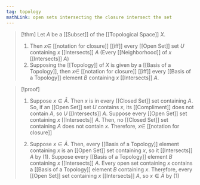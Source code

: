 ```yaml
---
tag: topology
mathLink: open sets intersecting the closure intersect the set
---
```

> [!thm]
> Let $A$ be a [[Subset]] of the [[Topological Space]] $X$.
> 1. Then $x\in$ [[notation for closure]] [[iff]] every [[Open Set]] set $U$ containing $x$ [[Intersects]] $A$ (Every [[Neighborhood]] of $x$ [[Intersects]] $A$)
> 2. Supposing the [[Topology]] of $X$ is given by a [[Basis of a Topology]], then $x\in$ [[notation for closure]] [[iff]] every [[Basis of a Topology]] element $B$ containing $x$ [[Intersects]] $A$.

> [!proof]
> 1. Suppose $x\in\bar{A}$. Then $x$ is in every [[Closed Set]] set containing $A$. So, if an [[Open Set]] set $U$ contains $x$, its [[Compliment]] does not contain $A$, so $U$ [[Intersects]] $A$.
> Suppose every [[Open Set]] set containing $x$ [[Intersects]] $A$. Then, no [[Closed Set]] set containing $A$ does not contain $x$. Therefore, $x\in$ [[notation for closure]]
> 
> 2. Suppose $x\in\bar{A}$. Then, every [[Basis of a Topology]] element containing $x$ is an [[Open Set]] set containing $x$, so it [[Intersects]] $A$ by (1). Suppose every [[Basis of a Topology]] element $B$ containing $x$ [[Intersects]] $A$. Every open set containing $x$ contains a [[Basis of a Topology]] element $B$ containing $x$. Therefore, every [[Open Set]] set containing $x$ [[Intersects]] $A$, so $x\in\bar{A}$ by (1)


